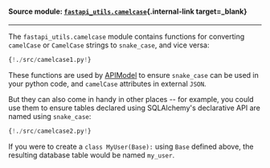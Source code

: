 #### Source module: [`fastapi_utils.camelcase`](https://github.com/dmontagu/fastapi-utils/blob/master/fastapi_utils/camelcase.py){.internal-link target=_blank}

---

The `fastapi_utils.camelcase` module contains functions for converting `camelCase` or `CamelCase`
strings to `snake_case`, and vice versa:

```python hl_lines=""
{!./src/camelcase1.py!}
``` 

These functions are used by [APIModel](api-model.md) to ensure `snake_case` can be used in your python code,
and `camelCase` attributes in external `JSON`.

But they can also come in handy in other places -- for example, you could use them to ensure tables
declared using SQLAlchemy's declarative API are named using `snake_case`:

```python hl_lines=""
{!./src/camelcase2.py!}
``` 

If you were to create a `class MyUser(Base):` using `Base` defined above,
the resulting database table would be named `my_user`.
